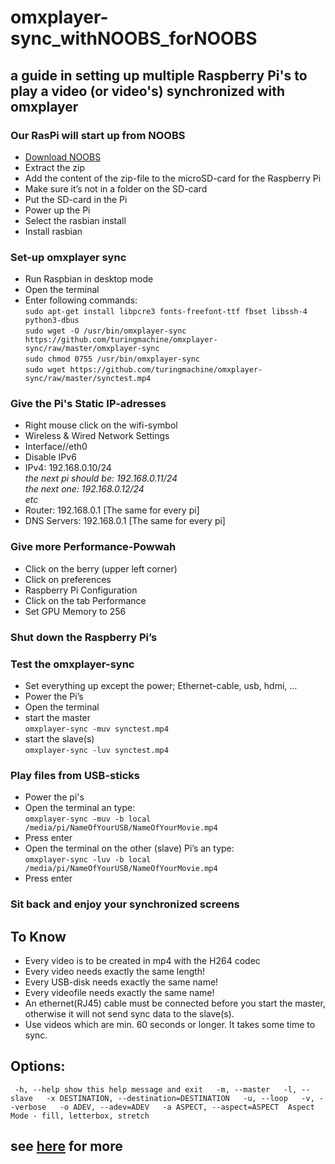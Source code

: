 # omxplayer-sync_withNOOBS_forNOOBS
## a guide in setting up multiple Raspberry Pi's to play a video (or video's) synchronized with omxplayer

### Our RasPi will start up from NOOBS
* [Download NOOBS](https://www.raspberrypi.org/downloads/noobs/)
* Extract the zip
* Add the content of the zip-file to the microSD-card for the Raspberry Pi
* Make sure it’s not in a folder on the SD-card
* Put the SD-card in the Pi
* Power up the Pi
* Select the rasbian install
* Install rasbian 

### Set-up omxplayer sync
* Run Raspbian in desktop mode
* Open the terminal
* Enter following commands:  
`sudo apt-get install libpcre3 fonts-freefont-ttf fbset libssh-4 python3-dbus`  
`sudo wget -O /usr/bin/omxplayer-sync https://github.com/turingmachine/omxplayer-sync/raw/master/omxplayer-sync`  
`sudo chmod 0755 /usr/bin/omxplayer-sync`  
`sudo wget https://github.com/turingmachine/omxplayer-sync/raw/master/synctest.mp4`  

### Give the Pi's Static IP-adresses
* Right mouse click on the wifi-symbol
* Wireless & Wired Network Settings
* Interface//eth0
* Disable IPv6
* IPv4: 192.168.0.10/24  
*the next pi should be: 192.168.0.11/24*  
*the next one: 192.168.0.12/24*  
*etc*  
* Router: 192.168.0.1 [The same for every pi]
* DNS Servers: 192.168.0.1 [The same for every pi]

### Give more Performance-Powwah
* Click on the berry (upper left corner)
* Click on preferences
* Raspberry Pi Configuration
* Click on the tab Performance
* Set GPU Memory to 256

### Shut down the Raspberry Pi’s

### Test the omxplayer-sync
* Set everything up except the power; Ethernet-cable, usb, hdmi, …
* Power the Pi’s
* Open the terminal
* start the master  
`omxplayer-sync -muv synctest.mp4`
* start the slave(s)  
`omxplayer-sync -luv synctest.mp4`

### Play files from USB-sticks
* Power the pi's
* Open the terminal an type:  
`omxplayer-sync -muv -b local /media/pi/NameOfYourUSB/NameOfYourMovie.mp4`
* Press enter
* Open the terminal on the other (slave) Pi’s an type:  
`omxplayer-sync -luv -b local /media/pi/NameOfYourUSB/NameOfYourMovie.mp4`
* Press enter

### Sit back and enjoy your synchronized screens

## To Know
* Every video is to be created in mp4 with the H264 codec
* Every video needs exactly the same length!
* Every USB-disk needs exactly the same name!
* Every videofile needs exactly the same name!
* An ethernet(RJ45) cable must be connected before you start the master, otherwise it will not send sync data to the slave(s).
* Use videos which are min. 60 seconds or longer. It takes some time to sync.

## Options:
``
-h, --help show this help message and exit  
-m, --master  
-l, --slave  
-x DESTINATION, --destination=DESTINATION  
-u, --loop  
-v, --verbose  
-o ADEV, --adev=ADEV  
-a ASPECT, --aspect=ASPECT  Aspect Mode - fill, letterbox, stretch``

## see [here](https://github.com/theBlackBoxSociety/omxplayer-sync) for more
